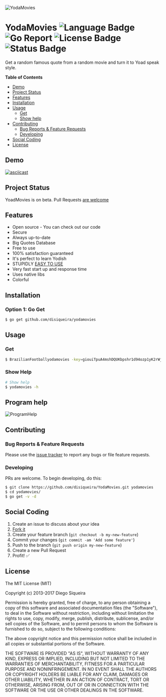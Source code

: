 ![YodaMovies](http://image.prntscr.com/image/a04b3d9970a241929f5ce40b067818c6.png)

# YodaMovies ![Language Badge](https://img.shields.io/badge/Language-Go-blue.svg) ![Go Report](https://goreportcard.com/badge/github.com/DiSiqueira/YodaMovies) ![License Badge](https://img.shields.io/badge/License-MIT-blue.svg) ![Status Badge](https://img.shields.io/badge/Status-Beta-brightgreen.svg)

Get a random famous quote from a random movie and turn it to Yoad speak style. 

**Table of Contents**

- [Demo](#demo)
- [Project Status](#project-status)
- [Features](#features)
- [Installation](#installation)
- [Usage](#usage)
  - [Get](#get)
  - [Show help](#show-help)
- [Contributing](#contributing)
  - [Bug Reports & Feature Requests](#bug-reports--feature-requests)
  - [Developing](#developing)
- [Social Coding](#social-coding)
- [License](#license)

## Demo

[![asciicast](http://image.prntscr.com/image/9520fd2187d34fdd8dcc66f0e219843c.png)](https://asciinema.org/a/5ib8bn3hu994fppvqaa8drq72)

## Project Status

YoadMovies is on beta. Pull Requests [are welcome](https://github.com/DiSiqueira/BrazilianFootball#social-coding)

## Features

- Open source - You can check out our code
- Secure
- Always up-to-date
- Big Quotes Database
- Free to use
- 100% satisfaction guaranteed
- It's perfect to learn Yodish
- STUPIDLY [EASY TO USE](https://github.com/DiSiqueira/YodaMovies#usage)
- Very fast start up and response time
- Uses native libs
- Colorful

## Installation

### Option 1: Go Get

```bash
$ go get github.com/disiqueira/yodamovies
```

## Usage

### Get

```bash
$ BrazilianFootballyodamovies -key=giouiTpuA4mshDQUKbpshr1d94ozp1yK2rWjsn2x2c0ssUoj4F
```

### Show Help

```bash
# Show help
$ yodamovies -h
```

## Program help

![ProgramHelp](http://image.prntscr.com/image/058b83a147514cbabdc7e61a5069392c.png)

## Contributing

### Bug Reports & Feature Requests

Please use the [issue tracker](https://github.com/DiSiqueira/YodaMovies/issues) to report any bugs or file feature requests.

### Developing

PRs are welcome. To begin developing, do this:

```bash
$ git clone https://github.com/disiqueira/YodaMovies.git yodamovies
$ cd yodamovies/
$ go get -v -d 
```

## Social Coding

1. Create an issue to discuss about your idea
2. [Fork it](https://github.com/DiSiqueira/YodaMovies/fork)
3. Create your feature branch (`git checkout -b my-new-feature`)
4. Commit your changes (`git commit -am 'Add some feature'`)
5. Push to the branch (`git push origin my-new-feature`)
6. Create a new Pull Request
7. Profit! :white_check_mark:

## License

The MIT License (MIT)

Copyright (c) 2013-2017 Diego Siqueira

Permission is hereby granted, free of charge, to any person obtaining a copy
of this software and associated documentation files (the "Software"), to deal
in the Software without restriction, including without limitation the rights
to use, copy, modify, merge, publish, distribute, sublicense, and/or sell
copies of the Software, and to permit persons to whom the Software is
furnished to do so, subject to the following conditions:

The above copyright notice and this permission notice shall be included in
all copies or substantial portions of the Software.

THE SOFTWARE IS PROVIDED "AS IS", WITHOUT WARRANTY OF ANY KIND, EXPRESS OR
IMPLIED, INCLUDING BUT NOT LIMITED TO THE WARRANTIES OF MERCHANTABILITY,
FITNESS FOR A PARTICULAR PURPOSE AND NONINFRINGEMENT.  IN NO EVENT SHALL THE
AUTHORS OR COPYRIGHT HOLDERS BE LIABLE FOR ANY CLAIM, DAMAGES OR OTHER
LIABILITY, WHETHER IN AN ACTION OF CONTRACT, TORT OR OTHERWISE, ARISING FROM,
OUT OF OR IN CONNECTION WITH THE SOFTWARE OR THE USE OR OTHER DEALINGS IN
THE SOFTWARE.